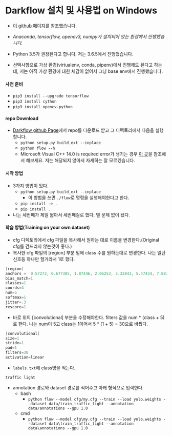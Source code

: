 # Darkflow 설치 및 사용법 on Windows

- [이 github 페이지](https://github.com/thtrieu/darkflow/)를 참조했습니다.
- *Anaconda, tensorflow, opencv3, numpy가 설치되어 있는 환경에서 진행했습니다.*

- Python 3.5가 권장된다고 합니다. 저는 3.6.5에서 진행했습니다.
- 선택사항으로 가상 환경(virtualenv, conda, pipenv)에서 진행해도 된다고 하는데, 저는 아직 가상 환경에 대한 체감이 없어서 그냥 base env에서 진행했습니다.

#### 사전 준비
- `pip3 install --upgrade tensorflow`
- `pip3 install cython`
- `pip3 install opencv-python`

#### repo Download
- [Darkflow github Page](https://github.com/thtrieu/darkflow/)에서 repo를 다운로드 받고 그 디렉토리에서 다음을 실행합니다.
    - `python setup.py build_ext --inplace`
    - `python flow --h`
    - Microsoft Visual C++ 14.0 is required error가 생기는 경우 [이 곳](https://github.com/thtrieu/darkflow/issues/849)을 참조해서 해보세요. 저는 해당되지 않아서 자세히는 잘 모르겠습니다.

#### 시작 방법
- 3가지 방법이 있다.
    - `python setup.py build_ext --inplace`
        -  이 방법을 쓰면 `./flow`로 명령을 실행해야한다고 한다.
    - `pip install -e .`
    - `pip install .`
- 나는 세번째가 제일 짧아서 세번째걸로 했다. 별 문제 없이 됐다.

#### 학습 방법(Training on your own dataset)
- cfg 디렉토리에서 cfg 파일을 복사해서 원하는 대로 이름을 변경한다.(Original cfg를 건드리지 않는것이 좋다.)
- 복사한 cfg 파일의 [region] 부분 밑에 class 수를 원하는대로 변경한다. 나는 일단 신호등 하나만 할거라서 1로 했다.
```c
[region]
anchors =  0.57273, 0.677385, 1.87446, 2.06253, 3.33843, 5.47434, 7.88282, 3.52778, 9.77052, 9.16828
bias_match=1
classes=1
coords=4
num=5
softmax=1
jitter=.3
rescore=1
```
- 바로 위의 [convolutional] 부분을 수정해야한다. filters 값을 num * (class + 5)로 한다. 나는 num이 5고 class는 1이어서 5 * (1 + 5) = 30으로 바꿨다.
```c
[convolutional]
size=1
stride=1
pad=1
filters=30
activation=linear
```
- `labels.txt`에 class명을 적는다.
```
traffic light
```

- annotation 경로와 dataset 경로를 적어주고 아래 형식으로 입력한다.
    - bash
        - `python flow --model cfg/my.cfg --train --load yolo.weights --dataset data/train_traffic_light --annotation data/annotations --gpu 1.0`
    - cmd
        - `python flow --model cfg\my.cfg --train --load yolo.weights --dataset data\train_traffic_light --annotation data\annotations --gpu 1.0`
